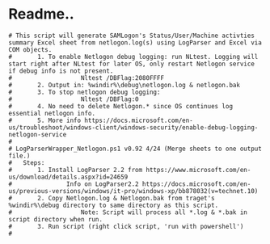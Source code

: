 # Readme..
	# This script will generate SAMLogon's Status/User/Machine activties summary Excel sheet from netlogon.log(s) using LogParser and Excel via COM objects.
	#		1. To enable Netlogon debug logging: run NLtest. Logging will start right after NLtest for later OS, only restart Netlogon service if debug info is not present. 
	#					Nltest /DBFlag:2080FFFF
	#		2. Output in: %windir%\debug\netlogon.log & netlogon.bak
	#		3. To stop netlogon debug logging: 
	#					Nltest /DBFlag:0
	#		4. No need to delete Netlogon.* since OS continues log essential netlogon info.
	#		5. More info https://docs.microsoft.com/en-us/troubleshoot/windows-client/windows-security/enable-debug-logging-netlogon-service
	#
	# LogParserWrapper_Netlogon.ps1 v0.92 4/24 (Merge sheets to one output file.)
	# 	Steps:
	#   	1. Install LogParser 2.2 from https://www.microsoft.com/en-us/download/details.aspx?id=24659
	#    			Info on LogParser2.2 https://docs.microsoft.com/en-us/previous-versions/windows/it-pro/windows-xp/bb878032(v=technet.10)
	#   	2. Copy Netlogon.log & Netlogon.bak from traget's %windir%\debug directory to same directory as this script.
	#					Note: Script will process all *.log & *.bak in script directory when run.
	#   	3. Run script (right click script, 'run with powershell')
	# 
